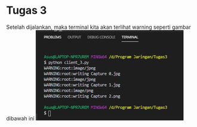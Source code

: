 <h1>Tugas 3</h1>

Setelah dijalankan, maka terminal kita akan terlihat warning seperti gambar dibawah ini 
<img src="Foto/Foto terminal.JPG" >
